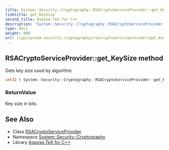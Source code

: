 ```yaml
---
title: System::Security::Cryptography::RSACryptoServiceProvider::get_KeySize method
linktitle: get_KeySize
second_title: Aspose.TeX for C++
description: 'System::Security::Cryptography::RSACryptoServiceProvider::get_KeySize method. Gets key size used by algorithm in C++.'
type: docs
weight: 900
url: /cpp/system.security.cryptography/rsacryptoserviceprovider/get_keysize/
---
```

## RSACryptoServiceProvider::get_KeySize method


Gets key size used by algorithm.

```cpp
int32_t System::Security::Cryptography::RSACryptoServiceProvider::get_KeySize() override
```


### ReturnValue

Key size in bits.

## See Also

* Class [RSACryptoServiceProvider](../)
* Namespace [System::Security::Cryptography](../../)
* Library [Aspose.TeX for C++](../../../)
